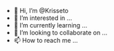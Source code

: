 - 👋 Hi, I’m @Krisseto
- 👀 I’m interested in ...
- 🌱 I’m currently learning ...
- 💞️ I’m looking to collaborate on ...
- 📫 How to reach me ...

<!---
Krisseto/Krisseto is a ✨ special ✨ repository because its `README.md` (this file) appears on your GitHub profile.
You can click the Preview link to take a look at your changes.
--->
